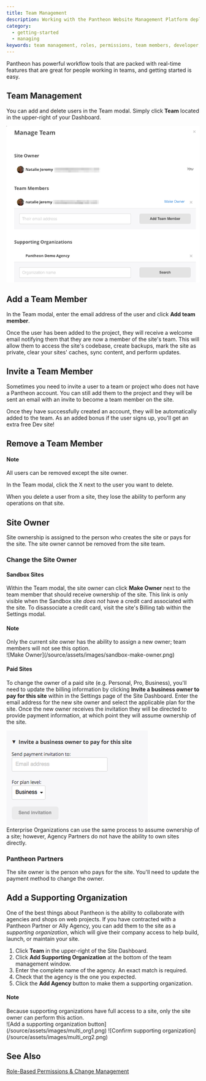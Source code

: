 ```yaml
---
title: Team Management
description: Working with the Pantheon Website Management Platform deployment tools in a team driven environment.
category:
  - getting-started
  - managing
keywords: team management, roles, permissions, team members, developer, privileges, change site owner, ownership, site owner, organization, supporting organization, agency, supporting agency
---
```

Pantheon has powerful workflow tools that are packed with real-time features that are great for people working in teams, and getting started is easy.

## Team Management
You can add and delete users in the Team modal. Simply click **Team** located in the upper-right of your Dashboard.

![Team Management Window](/source/assets/images/team-modal.png)
## Add a Team Member

In the Team modal, enter the email address of the user and click **Add team member**.

Once the user has been added to the project, they will receive a welcome email notifying them that they are now a member of the site's team. This will allow them to access the site's codebase, create backups, mark the site as private, clear your sites' caches, sync content, and perform updates.

## Invite a Team Member

Sometimes you need to invite a user to a team or project who does not have a Pantheon account. You can still add them to the project and they will be sent an email with an invite to become a team member on the site.

Once they have successfully created an account, they will be automatically added to the team. As an added bonus if the user signs up, you'll get an extra free Dev site!

## Remove a Team Member

<div class="alert alert-info" role="alert">
<h4>Note</h4>All users can be removed except the site owner.</div>

In the Team modal, click the X next to the user you want to delete.

When you delete a user from a site, they lose the ability to perform any operations on that site.

## Site Owner
Site ownership is assigned to the person who creates the site or pays for the site. The site owner cannot be removed from the site team.

### Change the Site Owner

#### Sandbox Sites
Within the Team modal, the site owner can click **Make Owner** next to the team member that should receive ownership of the site. This link is only visible when the Sandbox site _does not_ have a credit card associated with the site. To disassociate a credit card, visit the site's Billing tab within the Settings modal.

<div class="alert alert-info" role="alert">
<h4>Note</h4>Only the current site owner has the ability to assign a new owner; team members will not see this option.</div>
![Make Owner](/source/assets/images/sandbox-make-owner.png)

#### Paid Sites
To change the owner of a paid site (e.g. Personal, Pro, Business), you'll need to update the billing information by clicking **Invite a business owner to pay for this site** within in the Settings page of the Site Dashboard. Enter the email address for the new site owner and select the applicable plan for the site. Once the new owner receives the invitation they will be directed to provide payment information, at which point they will assume ownership of the site.

![Invite a business owner to pay for this site](/source/assets/images/payment-invite.png)<br />
Enterprise Organizations can use the same process to assume ownership of a site;  however, Agency Partners do not have the ability to own sites directly.

### Pantheon Partners
The site owner is the person who pays for the site. You'll need to update the payment method to change the owner.

## Add a Supporting Organization

One of the best things about Pantheon is the ability to collaborate with agencies and shops on web projects. If you have contracted with a Pantheon Partner or Ally Agency, you can add them to the site as a _supporting organization_, which will give their company access to help build, launch, or maintain your site.

1. Click **Team** in the upper-right of the Site Dashboard.
2. Click **Add Supporting Organization** at the bottom of the team management window.
3. Enter the complete name of the agency. An exact match is required.
4. Check that the agency is the one you expected.
5. Click the **Add Agency** button to make them a supporting organization.

<div class="alert alert-info" role="alert">
<h4>Note</h4>Because supporting organizations have full access to a site, only the site owner can perform this action.</div>
 ![Add a supporting organization button](/source/assets/images/multi_org1.png)
 ![Confirm supporting organization](/source/assets/images/multi_org2.png)

## See Also
[Role-Based Permissions & Change Management](/docs/change-management/)
